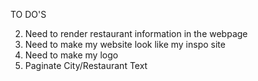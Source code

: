 TO DO'S

2. Need to render restaurant information in the webpage
3. Need to make my website look like my inspo site
4. Need to make my logo
5. Paginate City/Restaurant Text